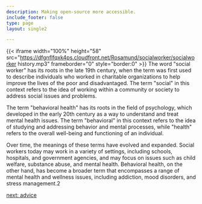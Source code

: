 ```yaml
---
description: Making open-source more accessible.
include_footer: false
type: page
layout: single2

---
```


{{< iframe width="100%" height="58" src="https://dfgnflfqxk4ps.cloudfront.net/Rosamund/socialworker/socialworker history.mp3" frameborder="0" style="border:0" >}}
The word "social worker" has its roots in the late 19th century, when the term was first used to describe individuals who worked in charitable organizations to help improve the lives of the poor and disadvantaged. The term "social" in this context refers to the idea of working within a community or society to address social issues and problems.

The term "behavioral health" has its roots in the field of psychology, which developed in the early 20th century as a way to understand and treat mental health issues. The term "behavioral" in this context refers to the idea of studying and addressing behavior and mental processes, while "health" refers to the overall well-being and functioning of an individual.

Over time, the meanings of these terms have evolved and expanded. Social workers today may work in a variety of settings, including schools, hospitals, and government agencies, and may focus on issues such as child welfare, substance abuse, and mental health. Behavioral health, on the other hand, has become a broader term that encompasses a range of mental health and wellness issues, including addiction, mood disorders, and stress management.2


<a href="https://workdojos.com/socialworker/advice">next: advice</a>

